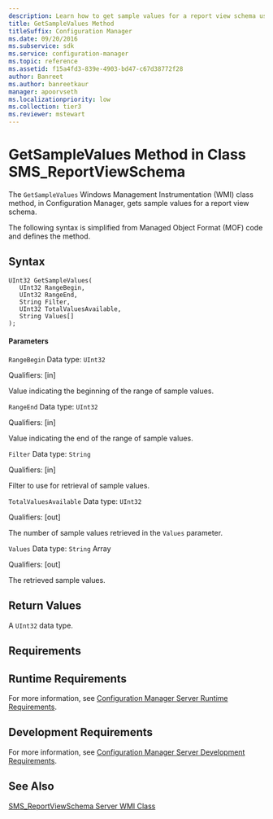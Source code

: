 ```yaml
---
description: Learn how to get sample values for a report view schema using GetSampleValues class method Configuration Manager.
title: GetSampleValues Method
titleSuffix: Configuration Manager
ms.date: 09/20/2016
ms.subservice: sdk
ms.service: configuration-manager
ms.topic: reference
ms.assetid: f15a4fd3-839e-4903-bd47-c67d38772f28
author: Banreet
ms.author: banreetkaur
manager: apoorvseth
ms.localizationpriority: low
ms.collection: tier3
ms.reviewer: mstewart
---
```

# GetSampleValues Method in Class SMS_ReportViewSchema
The `GetSampleValues` Windows Management Instrumentation (WMI) class method, in Configuration Manager, gets sample values for a report view schema.

 The following syntax is simplified from Managed Object Format (MOF) code and defines the method.

## Syntax

```
UInt32 GetSampleValues(
   UInt32 RangeBegin,
   UInt32 RangeEnd,
   String Filter,
   UInt32 TotalValuesAvailable,
   String Values[]
);
```

#### Parameters
 `RangeBegin`
 Data type: `UInt32`

 Qualifiers: [in]

 Value indicating the beginning of the range of sample values.

 `RangeEnd`
 Data type: `UInt32`

 Qualifiers: [in]

 Value indicating the end of the range of sample values.

 `Filter`
 Data type: `String`

 Qualifiers: [in]

 Filter to use for retrieval of sample values.

 `TotalValuesAvailable`
 Data type: `UInt32`

 Qualifiers: [out]

 The number of sample values retrieved in the `Values` parameter.

 `Values`
 Data type: `String` Array

 Qualifiers: [out]

 The retrieved sample values.

## Return Values
 A `UInt32` data type.

## Requirements

## Runtime Requirements
 For more information, see [Configuration Manager Server Runtime Requirements](../../../../../develop/core/reqs/server-runtime-requirements.md).

## Development Requirements
 For more information, see [Configuration Manager Server Development Requirements](../../../../../develop/core/reqs/server-development-requirements.md).

## See Also
 [SMS_ReportViewSchema Server WMI Class](../../../../../develop/reference/core/servers/reporting/sms_reportviewschema-server-wmi-class.md)
